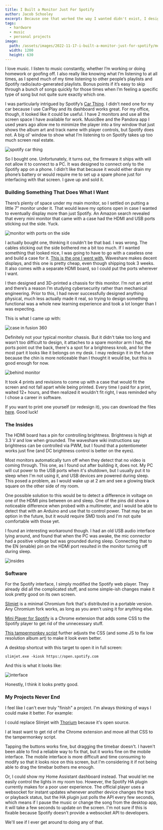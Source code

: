 ```yaml
---
title: I Built a Monitor Just For Spotify
author: Jacob Schooley
excerpt: Because one that worked the way I wanted didn't exist, I designed, 3D printed, and built a monitor to show what I'm listening to.
tags:
  - hardware
  - music
  - personal projects
image:
  path: /assets/images/2022-11-17-i-built-a-monitor-just-for-spotify/monitor.jpg
  width: 1200
  height: 630
---
```


I love music. I listen to music constantly, whether I’m working or doing homework or goofing off. I also really like knowing what I’m listening to at all times, as I spend much of my time listening to other people’s playlists and Spotify radio/auto-generated playlists. Bonus points if it’s easy to skip through a bunch of songs quickly for those times when I’m feeling a specific type of song but not quite sure exactly which one.


I was particularly intrigued by Spotify’s [Car Thing](https://carthing.spotify.com/). I didn’t need one for my car because I use CarPlay and its dashboard works great. For my office, though, it looked like it could be useful. I have 2 monitors and use all the screen space I have available for work. MusicBee and the Pandora app I used years ago allow me to minimize the player into a tiny window that just shows the album art and track name with player controls, but Spotify does not. A big ol' window to show what I’m listening to on Spotify takes up too much screen real estate.

![spotify car thing](/assets/images/2022-11-17-i-built-a-monitor-just-for-spotify/carthing.jpg)

So I bought one. Unfortunately, it turns out, the firmware it ships with will not allow it to connect to a PC. It was designed to connect only to the Spotify app on a phone. I didn’t like that because it would either drain my phone’s battery or would require me to set up a spare phone just for interfacing with that screen. I gave up and sold it.

### Building Something That Does What I Want

There’s plenty of space under my main monitor, so I settled on putting a little 7” monitor under it. That would leave my options open in case I wanted to eventually display more than just Spotify. An Amazon search revealed that every mini monitor that came with a case had the HDMI and USB ports sticking out the side. Yuck.

![monitor with ports on the side](/assets/images/2022-11-17-i-built-a-monitor-just-for-spotify/amazon-prebuilt-monitor.png)

I actually bought one, thinking it couldn't be that bad. I was wrong. The cables sticking out the side bothered me a bit too much. If I wanted something that looked nice, I was going to have to go with a caseless one and build a case for it. [This is the one I went with.](https://a.co/d/4XXSw9p) Waveshare makes decent displays, and this one is pretty cheap, even though shipping took 3 weeks. It also comes with a separate HDMI board, so I could put the ports wherever I want.

I then designed and 3D-printed a chassis for this monitor. I’m not an artist and there’s a reason I’m studying cybersecurity rather than mechanical engineering. Prior to this, I had never successfully designed anything physical, much less actually made it real, so trying to design something functional was a whole new learning experience and took a lot longer than I was expecting.

This is what I came up with:

![case in fusion 360](/assets/images/2022-11-17-i-built-a-monitor-just-for-spotify/case-fusion-360.png)

Definitely not your typical monitor chassis. But it didn't take too long and wasn’t too difficult to design, it attaches to a spare monitor arm I had, the ports point out the back, there's a spot for a brightness knob, and for the most part it looks like it belongs on my desk. I may redesign it in the future because the chin is more noticeable than I thought it would be, but this is good enough for now.

![behind monitor](/assets/images/2022-11-17-i-built-a-monitor-just-for-spotify/behind-monitor.jpg)

It took 4 prints and revisions to come up with a case that would fit the screen and not fall apart while being printed. Every time I paid for a print, waited 12+ hours, and then realized it wouldn't fit right, I was reminded why I chose a career in software.

If you want to print one yourself (or redesign it), you can download the files [here](https://github.com/jbschooley/SpotifyMonitor/tree/main/Case). Good luck!

### The Insides

The HDMI board has a pin for controlling brightness. Brightness is high at 3.3 V and low when grounded. The waveshare wiki instructions say brightness can be controlled via PWM, but I found that a potentiometer works just fine (and DC brightness control is better on the eyes).

Most monitors automatically turn off when they detect that no video is coming through. This one, as I found out after building it, does not. My PC will cut power to the USB ports when it's shutdown, but I usually put it to sleep when I'm not using it, and USB devices are powered during sleep. This posed a problem, as I would wake up at 2 am and see a glowing black square on the other side of my room.

One possible solution to this would be to detect a difference in voltage on one of the HDMI pins between on and sleep. One of the pins did show a noticeable difference when probed with a multimeter, and I would be able to detect that with an Arduino and use that to control power. That may be an option in the future, but it would require SMD tools and I'm not quite comfortable with those yet.

I found an interesting workaround though. I had an old USB audio interface lying around, and found that when the PC was awake, the mic connector had a positive voltage but was grounded during sleep. Connecting that to the EN (enable) pin on the HDMI port resulted in the monitor turning off during sleep.

![insides](/assets/images/2022-11-17-i-built-a-monitor-just-for-spotify/insides.jpg)

### Software

For the Spotify interface, I simply modified the Spotify web player. They already did all the complicated stuff, and some simple-ish changes make it look pretty good on its own screen.

[Slimjet](https://www.slimjet.com/) is a minimal Chromium fork that's distributed in a portable version. Any Chromium fork works, as long as you aren't using it for anything else.

[Mini Player for Spotify](https://chrome.google.com/webstore/detail/mini-player-for-spotify/mjjeebakniihklfggnacbigighgildlo?hl=en) is a Chrome extension that adds some CSS to the Spotify player to get rid of the unnecessary stuff.

[This tampermonkey script](https://github.com/jbschooley/SpotifyMonitor/blob/main/SpotifyCSS.js) further adjusts the CSS (and some JS to fix low resolution album art) to make it look even better.

A desktop shortcut with this target to open it in full screen:
```
slimjet.exe -kiosk https://open.spotify.com
```

And this is what it looks like:

![interface](/assets/images/2022-11-17-i-built-a-monitor-just-for-spotify/monitor.jpg)

Honestly, I think it looks pretty good.

### My Projects Never End

I feel like I can't ever truly "finish" a project. I'm always thinking of ways I could make it better. For example:

I could replace Slimjet with [Thorium](https://thorium.rocks/) because it's open source.

I at least want to get rid of the Chrome extension and move all that CSS to the tampermonkey script.

Tapping the buttons works fine, but dragging the timebar doesn't. I haven't been able to find a reliable way to fix that, but it works fine on the mobile interface. The mobile interface is more difficult and time consuming to modify so that it looks nice on this screen, but I'm considering it if not being able to drag the timebar bothers me enough.

Or, I could show my Home Assistant dashboard instead. That would let me easily control the lights in my room too. However, the Spotify HA plugin currently makes for a poor user experience. The official player uses a websocket for instant updates whenever another device changes the track or playback status, but the HA plugin just polls the API every few seconds, which means if I pause the music or change the song from the desktop app, it will take a few seconds to update on the screen. I'm not sure if this is fixable because Spotify doesn't provide a websocket API to developers.

We'll see if I ever get around to doing any of that.
